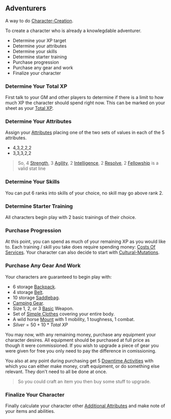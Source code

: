 ## Adventurers
A way to do [Character-Creation](Character-Creation).

To create a character who is already a knowlegdable adventurer. 
* Determine your XP target
* Determine your attributes
* Determine your skills
* Determine starter training
* Purchase progression
* Purchase any gear and work
* Finalize your character

### Determine Your Total XP
First talk to your GM and other players to determine if there is a limit to how much XP the character should spend right now. This can be marked on your sheet as your [Total XP](Stats#Total%20XP).

### Determine Your Attributes
Assign your [Attributes](Stats#Attributes) placing one of the two sets of values in each of the 5 attributes.
* 4,3,2,2,2
* 3,3,3,2,2

> So, 4 [Strength](Stats#Strength), 3 [Agility](Stats#Agility), 2 [Intelligence](Stats#Intelligence), 2 [Resolve](Stats#Resolve), 2 [Fellowship](Stats#Fellowship) is a valid stat line 

### Determine Your Skills
You can put 6 ranks into skills of your choice, no skill may go above rank 2.

### Determine Starter Training
All characters begin play with 2 basic trainings of their choice.

### Purchase Progression
At this point, you can spend as much of your remaining XP as you would like to. Each training / skill you take does require spending money: [Costs Of Services](Services#Costs%20Of%20Services). Your character can also decide to start with [Cultural-Mutations](Cultural-Mutations).

### Purchase Any Gear And Work
Your characters are guaranteed to begin play with:
* 6 storage [Backpack](Storage#Backpack).
* 4 storage [Belt](Storage#Belt).
* 10 storage [Saddlebag](Storage#Saddlebag).
* [Camping Gear](Example-Gear#Camping%20Gear).
* Size 1, 2, or 3 [Basic](Weapons#Basic) Weapon.
* Set of [Simple Clothes](Example-Gear#Simple%20Clothes) covering your entire body.
* A wild horse [Mount](Mounts) with 1 mobility, 1 toughness, 1 combat.
* $Silver = 50 + 10 * Total\ XP$

You may now, with any remaining money, purchase any equipment your character desires. All equipment should be purchased at full price as though it were commissioned. If you wish to upgrade a piece of gear you were given for free you only need to pay the difference in comissioning.

You also at any point during purchasing get 5 [Downtime Activities](Telling-The-Story#Downtime%20Activity) with which you can either make money, craft equipment, or do something else relevant. They don't need to all be done at once. 
> So you could craft an item you then buy some stuff to upgrade.

### Finalize Your Character
Finally calculate your character other [Additional Attributes](Stats#Additional%20Attributes) and make note of your items and abilities.



